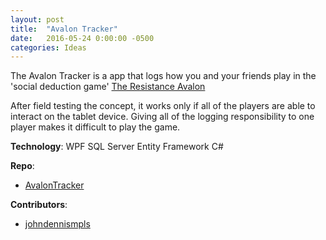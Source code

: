 ```yaml
---
layout: post
title:  "Avalon Tracker"
date:   2016-05-24 0:00:00 -0500
categories: Ideas
---
```


The Avalon Tracker is a app that logs how you and your friends play in the 'social deduction game' [The Resistance Avalon]

After field testing the concept, it works only if all of the players are able to interact on the tablet device. Giving all of the logging responsibility to one player makes it difficult to play the game.

__Technology__:
WPF
SQL Server
Entity Framework
C#

__Repo__:
- [AvalonTracker]

__Contributors__:
- [johndennismpls]


[johndennismpls]: https://github.com/johndennismpls
[AvalonTracker]: https://github.com/johndennismpls/Avalon-Tracker
[The Resistance Avalon]: https://boardgamegeek.com/boardgame/128882/resistance-avalon